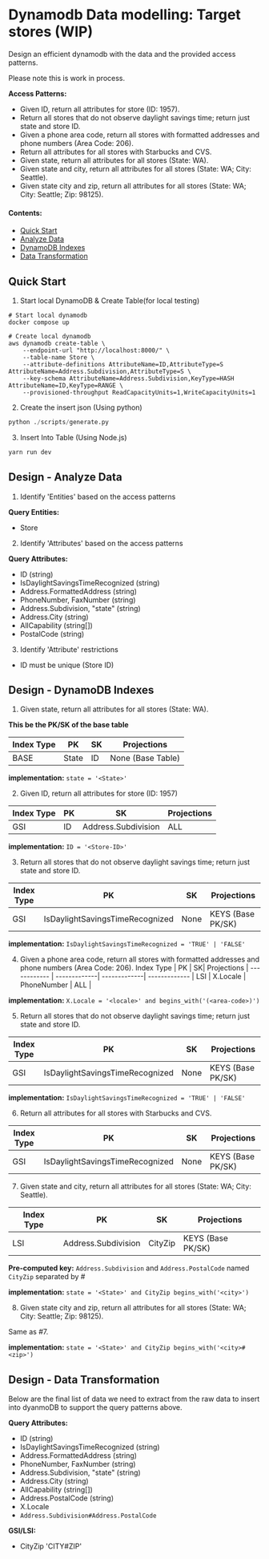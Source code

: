 # Dynamodb Data modelling: Target stores (WIP)

Design an efficient dynamodb with the data and the provided access patterns.

Please note this is work in process.

**Access Patterns:**

- Given ID, return all attributes for store (ID: 1957).
- Return all stores that do not observe daylight savings time; return just state and store ID.
- Given a phone area code, return all stores with formatted addresses and phone numbers (Area Code: 206).
- Return all attributes for all stores with Starbucks and CVS.
- Given state, return all attributes for all stores (State: WA).
- Given state and city, return all attributes for all stores (State: WA; City: Seattle).
- Given state city and zip, return all attributes for all stores (State: WA; City: Seattle; Zip: 98125).

#### Contents:

- [Quick Start](#quick-start)
- [Analyze Data](#design-analyze-data)
- [DynamoDB Indexes](#design-dynamodb-indexes)
- [Data Transformation](#design-data-transformation)

## Quick Start

1. Start local DynamoDB & Create Table(for local testing)  

```
# Start local dynamodb
docker compose up

# Create local dynamodb
aws dynamodb create-table \
    --endpoint-url "http://localhost:8000/" \
    --table-name Store \
    --attribute-definitions AttributeName=ID,AttributeType=S AttributeName=Address.Subdivision,AttributeType=S \
    --key-schema AttributeName=Address.Subdivision,KeyType=HASH AttributeName=ID,KeyType=RANGE \
    --provisioned-throughput ReadCapacityUnits=1,WriteCapacityUnits=1
```

2. Create the insert json (Using python)  

```python
python ./scripts/generate.py
```

3. Insert Into Table (Using Node.js)   

```python
yarn run dev
```
## Design - Analyze Data

1. Identify 'Entities' based on the access patterns  

**Query Entities:**
- Store

2. Identify 'Attributes' based on the access patterns

**Query Attributes:**

- ID (string) 
- IsDaylightSavingsTimeRecognized (string) 
- Address.FormattedAddress (string)
- PhoneNumber, FaxNumber (string) 
- Address.Subdivision, "state" (string) 
- Address.City (string) 
- AllCapability (string[])
- PostalCode (string) 

3. Identify 'Attribute' restrictions

- ID must be unique (Store ID)


## Design - DynamoDB Indexes

1. Given state, return all attributes for all stores (State: WA).  

**This be the PK/SK of the base table**

Index Type | PK | SK| Projections |
------------ | -------------| -------------| -------------
| BASE | State | ID | None (Base Table) |

**implementation:** `state = '<State>'`

2. Given ID, return all attributes for store (ID: 1957)

Index Type | PK | SK| Projections |
------------ | -------------| -------------| -------------
| GSI | ID | Address.Subdivision | ALL |

**implementation:** `ID = '<Store-ID>'`

3. Return all stores that do not observe daylight savings time; return just state and store ID.

Index Type | PK | SK| Projections |
------------ | -------------| -------------| -------------
| GSI | IsDaylightSavingsTimeRecognized | None | KEYS (Base PK/SK) |

**implementation:** `IsDaylightSavingsTimeRecognized = 'TRUE' | 'FALSE'`

4. Given a phone area code, return all stores with formatted addresses and phone numbers (Area Code: 206).
Index Type | PK | SK| Projections |
------------ | -------------| -------------| -------------
| LSI | X.Locale | PhoneNumber | ALL |


**implementation:** `X.Locale = '<locale>' and begins_with('(<area-code>)')`

5. Return all stores that do not observe daylight savings time; return just state and store ID.

Index Type | PK | SK| Projections |
------------ | -------------| -------------| -------------
| GSI | IsDaylightSavingsTimeRecognized | None | KEYS (Base PK/SK) |

**implementation:** `IsDaylightSavingsTimeRecognized = 'TRUE' | 'FALSE'`

6. Return all attributes for all stores with Starbucks and CVS.

Index Type | PK | SK| Projections |
------------ | -------------| -------------| -------------
| GSI | IsDaylightSavingsTimeRecognized | None | KEYS (Base PK/SK) |

7. Given state and city, return all attributes for all stores (State: WA; City: Seattle).

Index Type | PK | SK| Projections |
------------ | -------------| -------------| -------------
| LSI | Address.Subdivision | CityZip | KEYS (Base PK/SK) |

**Pre-computed key:** `Address.Subdivision` and `Address.PostalCode` named `CityZip` separated by #

**implementation:** `state = '<State>' and CityZip begins_with('<city>')`

8. Given state city and zip, return all attributes for all stores (State: WA; City: Seattle; Zip: 98125).

Same as #7.

**implementation:** `state = '<State>' and CityZip begins_with('<city>#<zip>')`

## Design - Data Transformation 

Below are the final list of data we need to extract from the raw data to insert into dyanmoDB to support the query patterns above. 

**Query Attributes:**

- ID (string) 
- IsDaylightSavingsTimeRecognized (string) 
- Address.FormattedAddress (string)
- PhoneNumber, FaxNumber (string) 
- Address.Subdivision, "state" (string) 
- Address.City (string) 
- AllCapability (string[])
- Address.PostalCode (string) 
- X.Locale
- `Address.Subdivision#Address.PostalCode`

**GSI/LSI:**

- CityZip 'CITY#ZIP'
